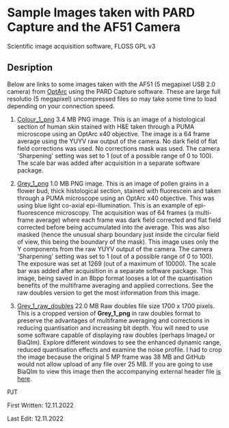 # Sample Images taken with PARD Capture and the AF51 Camera
Scientific image acquisition software, FLOSS GPL v3

                       
Desription
------------
Below are links to some images taken with the AF51 (5 megapixel USB 2.0 camera) from [OptArc](https://www.optarc.co.uk) using the PARD Capture software. These are large full resolutio (5 megapixel) uncompressed files so may take some time to load depending on your connection speed.

1. [Colour_1_png](Images/x40yuyvOA_avg_rgb.png) 3.4 MB PNG image. This is an image of a histological section of human skin stained with H&E taken through a PUMA microscope using an OptArc x40 objective. The image is a 64 frame average using the YUYV raw output of the camera. No dark field of flat field corrections was used. No corrections mask was used. The camera 'Sharpening' setting was set to 1 (out of a possible range of 0 to 100). The scale bar was added after acquisition in a separate software package.

2. [Grey_1_png](Images/x40OA_TestY_1269F_0000_Y.png) 1.0 MB PNG image. This is an image of pollen grains in a flower bud, thick histological section, stained with fluorescein and taken through a PUMA microscope using an OptArc x40 objective. This was using blue light co-axial epi-illumination. This is an example of epi-fluorescence microscopy. The acquisition was of 64 frames (a multi-frame average) where each frame was dark field corrected and flat field corrected before being accumulated into the average. This was also masked (hence the unusual sharp boundary just inside the circular field of view, this being the boundary of the mask). This image uses only the Y components from the raw YUYV output of the camera. The camera 'Sharpening' setting was set to 1 (out of a possible range of 0 to 100). The exposure was set at 1269 (out of a maximum of 10000). The scale bar was added after acquisition in a separate software package. This image, being saved in an 8bpp format looses a lot of the quantisation benefits of the multiframe averaging and applied corrections. See the raw doubles version to get the most information from this image.

3. [Grey_1_raw_doubles](Images/grey1_cropped.dou) 22.0 MB Raw doubles file size 1700 x 1700 pixels. This is a cropped version of **Grey_1_png** in raw doubles format to preserve the advantages of multiframe averaging and corrections in reducing quantisation and increasing bit depth. You will need to use some software capable of displaying raw doubles (perhaps ImageJ or BiaQIm). Explore different windows to see the enhanced dynamic range, reduced quantisation effects and examine the noise profile. I had to crop the image because the original 5 MP frame was 38 MB and GitHub would not allow upload of any file over 25 MB. If you are going to use BiaQIm to view this image then the accompanying external header file [is here](Images/grey1_cropped.qih).



PJT

First Written: 12.11.2022

Last Edit: 12.11.2022
